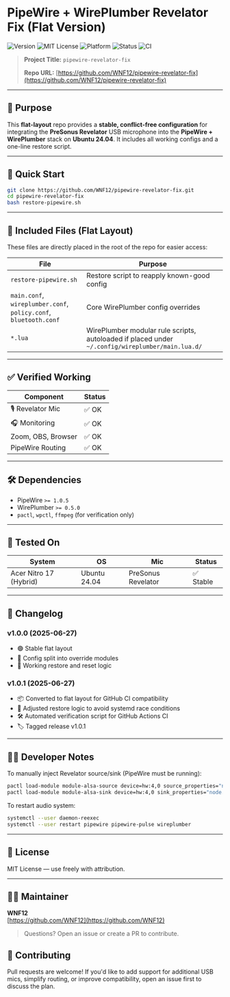 # PipeWire + WirePlumber Revelator Fix (Flat Version)

![Version](https://img.shields.io/badge/version-v1.0.0-green.svg)
![MIT License](https://img.shields.io/badge/license-MIT-blue.svg)
![Platform](https://img.shields.io/badge/platform-Ubuntu%2024.04-orange.svg)
![Status](https://img.shields.io/badge/stability-stable-brightgreen)
![CI](https://github.com/WNF12/pipewire-revelator-fix/actions/workflows/verify.yml/badge.svg?branch=main)


> **Project Title:** `pipewire-revelator-fix`
>
> &#x20; &#x20;
>
> **Repo URL:** [https://github.com/WNF12/pipewire-revelator-fix](https://github.com/WNF12/pipewire-revelator-fix)

---

## 🎯 Purpose

This **flat-layout** repo provides a **stable, conflict-free configuration** for integrating the **PreSonus Revelator** USB microphone into the **PipeWire + WirePlumber** stack on **Ubuntu 24.04**. It includes all working configs and a one-line restore script.

---

## 🚀 Quick Start

```bash
git clone https://github.com/WNF12/pipewire-revelator-fix.git
cd pipewire-revelator-fix
bash restore-pipewire.sh
```

---

## 🧩 Included Files (Flat Layout)

These files are directly placed in the root of the repo for easier access:

| File                                                             | Purpose                                                                                          |
| ---------------------------------------------------------------- | ------------------------------------------------------------------------------------------------ |
| `restore-pipewire.sh`                                            | Restore script to reapply known-good config                                                      |
| `main.conf`, `wireplumber.conf`, `policy.conf`, `bluetooth.conf` | Core WirePlumber config overrides                                                                |
| `*.lua`                                                          | WirePlumber modular rule scripts, autoloaded if placed under `~/.config/wireplumber/main.lua.d/` |

---

## ✅ Verified Working

| Component          | Status |
| ------------------ | ------ |
| 🎙️ Revelator Mic  | ✅ OK   |
| 🎧 Monitoring      | ✅ OK   |
| Zoom, OBS, Browser | ✅ OK   |
| PipeWire Routing   | ✅ OK   |

---

## 🛠️ Dependencies

- PipeWire `>= 1.0.5`
- WirePlumber `>= 0.5.0`
- `pactl`, `wpctl`, `ffmpeg` (for verification only)

---

## 🧪 Tested On

| System                 | OS           | Mic                | Status   |
| ---------------------- | ------------ | ------------------ | -------- |
| Acer Nitro 17 (Hybrid) | Ubuntu 24.04 | PreSonus Revelator | ✅ Stable |

---

## 📜 Changelog

### v1.0.0 (2025-06-27)

- 🟢 Stable flat layout
- 🧰 Config split into override modules
- 🔁 Working restore and reset logic

### v1.0.1 (2025-06-27)

- 📦 Converted to flat layout for GitHub CI compatibility
- 🔧 Adjusted restore logic to avoid systemd race conditions
- 🛠️ Automated verification script for GitHub Actions CI
- 🏷️ Tagged release v1.0.1
---

## 👩‍💻 Developer Notes

To manually inject Revelator source/sink (PipeWire must be running):

```bash
pactl load-module module-alsa-source device=hw:4,0 source_properties="node.name=revelator_input node.description='Revelator Microphone Input'"
pactl load-module module-alsa-sink device=hw:4,0 sink_properties="node.name=revelator_output node.description='Revelator Monitoring Output'"
```

To restart audio system:

```bash
systemctl --user daemon-reexec
systemctl --user restart pipewire pipewire-pulse wireplumber
```

---

## 🔐 License

MIT License — use freely with attribution.

---

## 👨‍🔧 Maintainer

**WNF12**\
[https://github.com/WNF12](https://github.com/WNF12)

> Questions? Open an issue or create a PR to contribute.

## 🤝 Contributing

Pull requests are welcome! If you'd like to add support for additional USB mics, simplify routing, or improve compatibility, open an issue first to discuss the plan.
